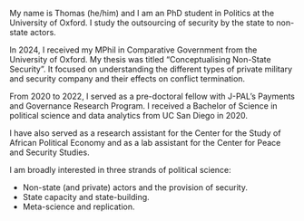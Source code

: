 My name is Thomas (he/him) and I am an PhD student in Politics at the University of Oxford. I study the outsourcing of security by the state to non-state actors.

In 2024, I received my MPhil in Comparative Government from the University of Oxford. My thesis was titled “Conceptualising Non-State Security”. It focused on understanding the different types of private military and security company and their effects on conflict termination.

From 2020 to 2022, I served as a pre-doctoral fellow with J-PAL’s Payments and Governance Research Program. I received a Bachelor of Science in political science and data analytics from UC San Diego in 2020.

I have also served as a research assistant for the Center for the Study of African Political Economy and as a lab assistant for the Center for Peace and Security Studies.

I am broadly interested in three strands of political science:
- Non-state (and private) actors and the provision of security.
- State capacity and state-building.
- Meta-science and replication.
